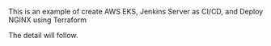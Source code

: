This is an example of create AWS EKS, Jenkins Server as CI/CD, and Deploy NGINX using Terraform

The detail will follow. 
